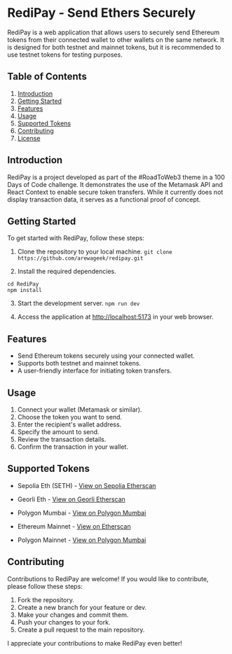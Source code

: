 # RediPay - Send Ethers Securely

RediPay is a web application that allows users to securely send Ethereum tokens from their connected wallet to other wallets on the same network. It is designed for both testnet and mainnet tokens, but it is recommended to use testnet tokens for testing purposes.

## Table of Contents

1. [Introduction](#introduction)
2. [Getting Started](#getting-started)
3. [Features](#features)
4. [Usage](#usage)
5. [Supported Tokens](#supported-tokens)
6. [Contributing](#contributing)
7. [License](#license)

## Introduction

RediPay is a project developed as part of the #RoadToWeb3 theme in a 100 Days of Code challenge. It demonstrates the use of the Metamask API and React Context to enable secure token transfers. While it currently does not display transaction data, it serves as a functional proof of concept.

## Getting Started

To get started with RediPay, follow these steps:

1. Clone the repository to your local machine.
```git clone https://github.com/arewageek/redipay.git```


2. Install the required dependencies.
```
cd RediPay
npm install
```


3. Start the development server.
```npm run dev```


4. Access the application at [http://localhost:5173](http://localhost:5173) in your web browser.

## Features

- Send Ethereum tokens securely using your connected wallet.
- Supports both testnet and mainnet tokens.
- A user-friendly interface for initiating token transfers.

## Usage

1. Connect your wallet (Metamask or similar).
2. Choose the token you want to send.
3. Enter the recipient's wallet address.
4. Specify the amount to send.
5. Review the transaction details.
6. Confirm the transaction in your wallet.

## Supported Tokens

- Sepolia Eth (SETH) - [View on Sepolia Etherscan](https://sepolia.etherscan.io/token/yourtokenaddress)
- Georli Eth - [View on Georli Etherscan](https://georli.etherscan.io/token/yourtokenaddress)
- Polygon Mumbai - [View on Polygon Mumbai](https://mumbai.polygonscan.com/yourtokenaddress)

- Ethereum Mainnet - [View on Etherscan](https://etherscan.io/token/yourtokenaddress)
- Polygon Mainnet - [View on Polygon Mumbai](https://polygonscan.com/yourtokenaddress)

## Contributing

Contributions to RediPay are welcome! If you would like to contribute, please follow these steps:

1. Fork the repository.
2. Create a new branch for your feature or dev.
3. Make your changes and commit them.
4. Push your changes to your fork.
5. Create a pull request to the main repository.

I appreciate your contributions to make RediPay even better!